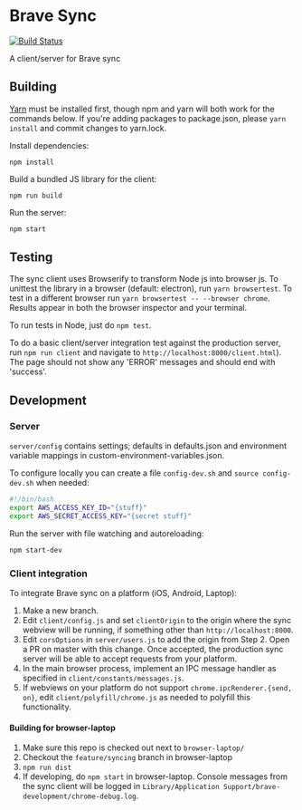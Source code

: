 # Brave Sync

[![Build
Status](https://travis-ci.org/brave/sync.svg?branch=master)](https://travis-ci.org/brave/sync)

A client/server for Brave sync

## Building

[Yarn](https://yarnpkg.com/) must be installed first, though npm and yarn will both work for the commands below. If you're adding packages to package.json, please `yarn install` and commit changes to yarn.lock.

Install dependencies:

```
npm install
```

Build a bundled JS library for the client:

```
npm run build
```

Run the server:

```sh
npm start
```

## Testing

The sync client uses Browserify to transform Node js into browser js. To unittest
the library in a browser (default: electron), run `yarn browsertest`.
To test in a different browser run `yarn browsertest -- --browser chrome`.
Results appear in both the browser inspector and your terminal.

To run tests in Node, just do `npm test`.

To do a basic client/server integration test against the production server, run
`npm run client` and navigate to `http://localhost:8000/client.html`). The page
should not show any 'ERROR' messages and should end with 'success'.

## Development

### Server

`server/config` contains settings; defaults in defaults.json and environment variable mappings in custom-environment-variables.json.

To configure locally you can create a file `config-dev.sh` and `source config-dev.sh` when needed:

```sh
#!/bin/bash
export AWS_ACCESS_KEY_ID="{stuff}"
export AWS_SECRET_ACCESS_KEY="{secret stuff}"
```

Run the server with file watching and autoreloading:
```sh
npm start-dev
```

### Client integration

To integrate Brave sync on a platform (iOS, Android, Laptop):

1. Make a new branch.
2. Edit `client/config.js` and set `clientOrigin` to the origin where the sync
   webview will be running, if something other than `http://localhost:8000`.
3. Edit `corsOptions` in `server/users.js` to add the origin from Step 2.
   Open a PR on master with this change. Once accepted, the production sync
   server will be able to accept requests from your platform.
4. In the main browser process, implement an IPC message handler as specified
   in `client/constants/messages.js`.
5. If webviews on your platform do not support `chrome.ipcRenderer.{send, on}`,
   edit `client/polyfill/chrome.js` as needed to polyfill this functionality.

#### Building for browser-laptop

1. Make sure this repo is checked out next to `browser-laptop/`
2. Checkout the `feature/syncing` branch in browser-laptop
3. `npm run dist`
4. If developing, do `npm start` in browser-laptop. Console messages from the
   sync client will be logged in `Library/Application
   Support/brave-development/chrome-debug.log`.
